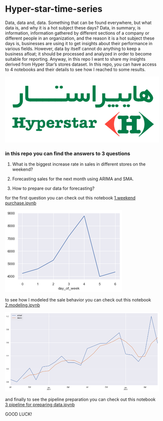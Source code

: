 # Hyper-star-time-series

Data, data and, data. Something that can be found everywhere, but what data is, and why it is a hot subject these days? Data, in summary, is information, information gathered by different sections of a company or different people in an organization, and the reason it is a hot subject these days is, businesses are using it to get insights about their performance in various fields. However, data by itself cannot do anything to keep a business afloat; it should be processed and analyzed in order to become suitable for reporting. Anyway, in this repo I want to share my insights derived from Hyper Star’s stores dataset. In this repo, you can have access to 4 notebooks and their details to see how I reached to some results.

![Hyperstar](assets/Hyperstar.png)


### in this repo you can find the answers to 3 questions

1. What is the biggest increase rate in sales in different stores on the weekend?

2. Forecasting sales for the next month using ARIMA and SMA.

3. How to prepare our data for forecasting? 



for the first question you can check out this notebook [1.weekend purchase.ipynb](https://github.com/SajjadParizan/Hyper-star-time-series/blob/main/notebooks/1.%20weekend%20purchase.ipynb)

![weekend](assets/weekend.png)

to see how I modeled the sale behavior you can check out this notebook [2.modeling.ipynb](https://github.com/SajjadParizan/Hyper-star-time-series/blob/main/notebooks/2.%20modeling.ipynb)

![sma](assets/sma.png)


and finally to see the pipeline preparation you can check out this notebook [3 pipeline for preparing data.ipynb](https://github.com/SajjadParizan/Hyper-star-time-series/blob/main/notebooks/3%20pipeline%20for%20preparing%20data.ipynb)



GOOD LUCK!
